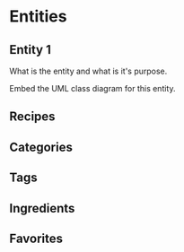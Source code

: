 # Entities

## Entity 1

What is the entity and what is it's purpose.

Embed the UML class diagram for this entity.

## Recipes
## Categories
## Tags
## Ingredients
## Favorites
